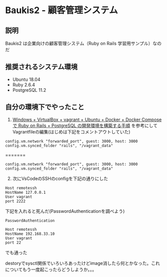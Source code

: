 # Baukis2 - 顧客管理システム

## 説明

Baukis2 は企業向けの顧客管理システム（Ruby on Rails 学習用サンプル）なのだ

## 推奨されるシステム環境

* Ubuntu 18.04
* Ruby 2.6.4
* PostgreSQL 11.2

## 自分の環境下でやったこと

1. [Windows + VirtualBox + vagrant + Ubuntu + Docker + Docker Compose で Ruby on Rails + PostgreSQL の開発環境を構築する手順](https://qiita.com/lmatsul/items/175d280db8cf2f069069)  を参考にしてVagrantfileの編集(はじめは下記をコメントアウトしていた)  


```
config.vm.network "forwarded_port", guest: 3000, host: 3000
config.vm.synced_folder "rails", "/vagrant_data"
```
=======
  ```
  config.vm.network "forwarded_port", guest: 3000, host: 3000
  config.vm.synced_folder "rails", "/vagrant_data"
  ```

2. 次にVsCodeのSSHのconfigを下記の通りにした  
```
Host remotessh
HostName 127.0.0.1
User vagrant
port 2222
```  

   下記を入れると死んだ(PasswordAuthenticationを調べよう)  
    
```
PasswordAuthentication
```  
```
Host remotessh
HostName 192.168.33.10
User vagrant
port 22
```  
   でも通った  

destoryでsysctl関係でいろいろあったけどimage消したら何とかなった。これについてもう一度起こったらどうしようか。。。